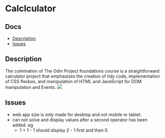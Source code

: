 # Calclculator

## Docs
  - [Description](#description)
  - [Issues](#issues)

## Description
The culmination of The Odin Project foundations course is a straightforward calculator project that emphasizes the creation of tidy code, implementation of CSS flexbox, and manipulation of HTML and JavaScript for DOM manipulation and Events.
![](https://user-images.githubusercontent.com/74038190/212257454-16e3712e-945a-4ca2-b238-408ad0bf87e6.gif)

## Issues
  - web app size is only made for desktop and not mobile or tablet.
  - can not solve and display values after a second operator has been added.
      eg
      - 1 + 1 - 1 should display 2 - 1 first and then 0.
